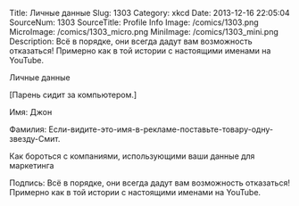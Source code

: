 Title: Личные данные 
Slug: 1303 
Category: xkcd 
Date: 2013-12-16 22:05:04 
SourceNum: 1303 
SourceTitle: Profile Info 
Image: /comics/1303.png 
MicroImage: /comics/1303_micro.png 
MiniImage: /comics/1303_mini.png 
Description: Всё в порядке, они всегда дадут вам возможность отказаться! Примерно как в той истории с настоящими именами на YouTube. 

Личные данные

[Парень сидит за компьютером.]

Имя: Джон

Фамилия: Если-видите-это-имя-в-рекламе-поставьте-товару-одну-звезду-Смит.

Как бороться с компаниями, использующими ваши данные для маркетинга

Подпись: Всё в порядке, они всегда дадут вам возможность отказаться! Примерно как в той истории с настоящими именами на YouTube.